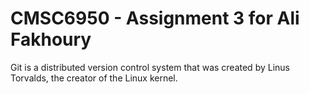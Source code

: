 # CMSC6950 - Assignment 3 for Ali Fakhoury

Git is a distributed version control system that was created by
Linus Torvalds, the creator of the Linux kernel.